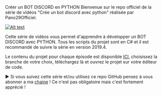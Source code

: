 Créer un BOT DISCORD en PYTHON
Bienvenue sur le repo officiel de la série de vidéos "Crée un bot discord avec python" réalisée par Pano29Officiel.

[![Alt text](https://cdn.discordapp.com/attachments/775770838309404722/856615611094663188/baniere_parent.png)](https://www.pano29officiel.tk)

Cette série de vidéos vous permet d'apprendre à développer un BOT DISCORD avec PYTHON. Tous les scripts du projet sont en C# et il est recommandé de suivre la série en version 2019.4.

Le contenu du projet pour chaque épisode est disponible [ICI](https://github.com/Pano29Officiel/branches), choisissez la branche de votre choix, téléchargez là et ouvrez le projet sur votre éditeur de code.

► Si vous suivez cette série et/ou utilisez ce repo GitHub pensez à vous abonner a ma [chaine](https://bitly.com/Pano29YTB) ! Ce n'est pas obligatoire mais c'est fortement apprécié !


